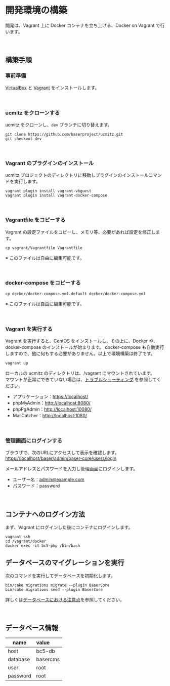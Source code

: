 # 開発環境の構築

開発は、Vagrant 上に Docker コンテナを立ち上げる、Docker on Vagrant で行います。

　
## 構築手順

### 事前準備
[VirtualBox](https://www.virtualbox.org/) と [Vagrant](https://www.vagrantup.com/) をインストールします。

　
### ucmitz をクローンする
ucmitz をクローンし、`dev` ブランチに切り替えます。
```shell
git clone https://github.com/baserproject/ucmitz.git
git checkout dev
```

　
### Vagrant のプラグインのインストール
ucmitz プロジェクトのディレクトリに移動しプラグインのインストールコマンドを実行します。
```shell script
vagrant plugin install vagrant-vbguest
vagrant plugin install vagrant-docker-compose
```

　
### Vagrantfile をコピーする
Vagrant の設定ファイルをコピーし、メモリ等、必要があれば設定を修正します。
```shell script
cp vagrant/Vagrantfile Vagrantfile
```
※ このファイルは自由に編集可能です。

　
### docker-compose をコピーする
```shell script
cp docker/docker-compose.yml.default docker/docker-compose.yml
```
※ このファイルは自由に編集可能です。

　
### Vagrant を実行する
Vagrant を実行すると、CentOS をインストールし、その上に、Docker や、docker-compose のインストールが始まります。
docker-compose も自動実行しますので、他に何もする必要がありません。以上で環境構築は終了です。
```shell script
vagrant up
```
ローカルの ucmitz のディレクトリは、/vagrant にマウントされています。  
マウントが正常にできていない場合は、[トラブルシューティング](https://baserproject.github.io/5/ucmitz/etc/troubleshooting#Vagrantのマウントが正常に行われない) を参照してください。

- アプリケーション：[https://localhost/](https://localhost/)
- phpMyAdmin：[http://localhost:8080/](http://localhost:8080/)
- phpPgAdmin：[http://localhost:10080/](http://localhost:10080/)
- MailCatcher：[http://localhost:1080/](http://localhost:1080/)

　
### 管理画面にログインする

ブラウザで、次のURLにアクセスして表示を確認します。
[https://localhost/baser/admin/baser-core/users/login](https://localhost/baser/admin/baser-core/users/login)
   
メールアドレスとパスワードを入力し管理画面にログインします。

- ユーザー名：admin@example.com
- パスワード：password

　
## コンテナへのログイン方法
まず、Vagrant にログインした後にコンテナにログインします。

```shell script
vagrant ssh
cd /vagrant/docker
docker exec -it bc5-php /bin/bash
```

## データベースのマイグレーションを実行
次のコマンドを実行してデータベースを初期化します。
```shell script
bin/cake migrations migrate --plugin BaserCore
bin/cake migrations seed --plugin BaserCore
```
詳しくは[データベースにおける注意点](https://baserproject.github.io/5/ucmitz/development/migration_point/database)を参照してください。

　
## データベース情報
| name | value |
|-----------|:------------|
| host | bc5-db |
| database | basercms |
| user | root |
| password | root |

　
